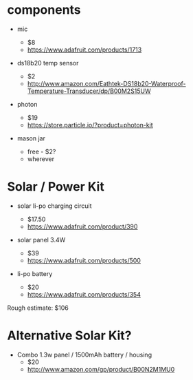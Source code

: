 components
=====

- mic 
  - $8
  - https://www.adafruit.com/products/1713

- ds18b20 temp sensor
  - $2
  - http://www.amazon.com/Eathtek-DS18b20-Waterproof-Temperature-Transducer/dp/B00M2S15UW

- photon 
  - $19
  - https://store.particle.io/?product=photon-kit

- mason jar
  - free - $2?
  - wherever
  
  
Solar / Power Kit
===

- solar li-po charging circuit
  - $17.50
  - https://www.adafruit.com/product/390
  
- solar panel 3.4W
  - $39
  - https://www.adafruit.com/products/500

- li-po battery
  - $20
  - https://www.adafruit.com/products/354

Rough estimate: $106


Alternative Solar Kit?
===

- Combo 1.3w panel / 1500mAh battery / housing
  - $20
  - http://www.amazon.com/gp/product/B00N2M1MU0
